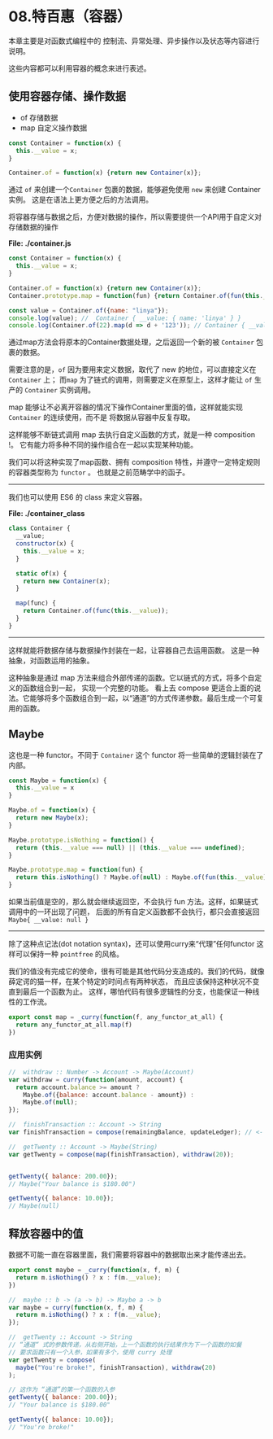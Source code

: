 # 08.特百惠（容器）

本章主要是对函数式编程中的 控制流、异常处理、异步操作以及状态等内容进行说明。

这些内容都可以利用容器的概念来进行表述。

## 使用容器存储、操作数据

- of 存储数据
- map 自定义操作数据

```javascript
const Container = function(x) {
  this.__value = x;
}

Container.of = function(x) {return new Container(x)};
```

通过 `of` 来创建一个`Container` 包裹的数据，能够避免使用 `new` 来创建 Container 实例。
这是在语法上更方便之后的方法调用。

将容器存储与数据之后，方便对数据的操作，所以需要提供一个API用于自定义对存储数据的操作

**File: ./container.js**
```javascript
const Container = function(x) {
  this.__value = x;
}

Container.of = function(x) {return new Container(x)};
Container.prototype.map = function(fun) {return Container.of(fun(this.__value))};

const value = Container.of({name: "linya"});
console.log(value); //  Container { __value: { name: 'linya' } }
console.log(Container.of(22).map(d => d + '123')); // Container { __value: '22123' }
```

通过map方法会将原本的Container数据处理，之后返回一个新的被 `Container` 包裹的数据。

需要注意的是，`of` 因为要用来定义数据，取代了 new 的地位，可以直接定义在 `Container` 上；
而`map` 为了链式的调用，则需要定义在原型上，这样才能让 `of` 生产的 `Container` 实例调用。

map 能够让不必离开容器的情况下操作Container里面的值，这样就能实现 `Container` 的连续使用，而不是
将数据从容器中反复存取。

这样能够不断链式调用 map 去执行自定义函数的方式，就是一种 composition !。
它有能力将多种不同的操作组合在一起以实现某种功能。

我们可以将这种实现了map函数、拥有 composition 特性，并遵守一定特定规则的容器类型称为 `functor` 。
也就是之前范畴学中的函子。


---

我们也可以使用 ES6 的 class 来定义容器。

**File: ./container_class**

```javascript
class Container {
  __value;
  constructor(x) {
    this.__value = x;
  }

  static of(x) {
    return new Container(x);
  }

  map(func) {
    return Container.of(func(this.__value));
  }
}
```

---

这样就能将数据存储与数据操作封装在一起，让容器自己去运用函数。
这是一种抽象，对函数运用的抽象。

这种抽象是通过 map 方法来组合外部传递的函数。它以链式的方式，将多个自定义的函数组合到一起，
实现一个完整的功能。
看上去 compose 更适合上面的说法。它能够将多个函数组合到一起，以“通道”的方式传递参数。最后生成一个可复用的函数。

## Maybe 

这也是一种 functor。不同于 `Container` 这个 functor 将一些简单的逻辑封装在了内部。

```javascript
const Maybe = function(x) {
  this.__value = x
}

Maybe.of = function(x) {
  return new Maybe(x);
}

Maybe.prototype.isNothing = function() {
  return (this.__value === null) || (this.__value === undefined);
}

Maybe.prototype.map = function(fun) {
  return this.isNothing() ? Maybe.of(null) : Maybe.of(fun(this.__value));
}

```

如果当前值是空的，那么就会继续返回空，不会执行 fun 方法。这样，如果链式调用中的一环出现了问题，
后面的所有自定义函数都不会执行，都只会直接返回 `Maybe{ __value: null }` 

---

除了这种点记法(dot notation syntax)，还可以使用curry来“代理”任何functor
这样可以保持一种 `pointfree` 的风格。


我们的值没有完成它的使命，很有可能是其他代码分支造成的。我们的代码，就像薛定谔的猫一样，在某个特定的时间点有两种状态，
而且应该保持这种状况不变直到最后一个函数为止。
这样，哪怕代码有很多逻辑性的分支，也能保证一种线性的工作流。

```javascript
export const map = _curry(function(f, any_functor_at_all) {
  return any_functor_at_all.map(f)
}) 
```

### 应用实例

```javascript
//  withdraw :: Number -> Account -> Maybe(Account)
var withdraw = curry(function(amount, account) {
  return account.balance >= amount ?
    Maybe.of({balance: account.balance - amount}) :
    Maybe.of(null);
});

//  finishTransaction :: Account -> String
var finishTransaction = compose(remainingBalance, updateLedger); // <- 假定这两个函数已经在别处定义好了

//  getTwenty :: Account -> Maybe(String)
var getTwenty = compose(map(finishTransaction), withdraw(20));


getTwenty({ balance: 200.00});
// Maybe("Your balance is $180.00")

getTwenty({ balance: 10.00});
// Maybe(null)
```

## 释放容器中的值

数据不可能一直在容器里面，我们需要将容器中的数据取出来才能传递出去。

```javascript
export const maybe = _curry(function(x, f, m) {
  return m.isNothing() ? x : f(m.__value);
})
```

```javascript
//  maybe :: b -> (a -> b) -> Maybe a -> b
var maybe = curry(function(x, f, m) {
  return m.isNothing() ? x : f(m.__value);
});

//  getTwenty :: Account -> String
// “通道“ 式的参数传递，从右侧开始，上一个函数的执行结果作为下一个函数的如餐
// 要求函数只有一个入参，如果有多个，使用 curry 处理
var getTwenty = compose(
  maybe("You're broke!", finishTransaction), withdraw(20)
);

// 这作为 “通道”的第一个函数的入参
getTwenty({ balance: 200.00});
// "Your balance is $180.00"

getTwenty({ balance: 10.00});
// "You're broke!"
```


